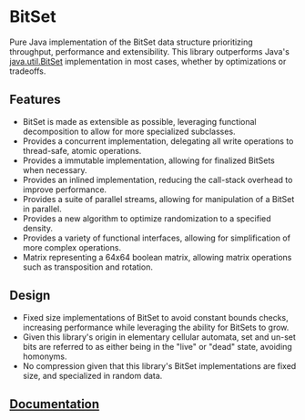 # BitSet
Pure Java implementation of the BitSet data structure prioritizing throughput, performance and extensibility. This library outperforms Java's [java.util.BitSet](https://docs.oracle.com/javase/10/docs/api/java/util/BitSet.html) implementation in most cases, whether by optimizations or tradeoffs.

## Features
* BitSet is made as extensible as possible, leveraging functional decomposition to allow for more specialized subclasses.
* Provides a concurrent implementation, delegating all write operations to thread-safe, atomic operations.
* Provides a immutable implementation, allowing for finalized BitSets when necessary.
* Provides an inlined implementation, reducing the call-stack overhead to improve performance.
* Provides a suite of parallel streams, allowing for manipulation of a BitSet in parallel.
* Provides a new algorithm to optimize randomization to a specified density.
* Provides a variety of functional interfaces, allowing for simplification of more complex operations.
* Matrix representing a 64x64 boolean matrix, allowing matrix operations such as transposition and rotation.

## Design
* Fixed size implementations of BitSet to avoid constant bounds checks, increasing performance while leveraging the ability for BitSets to grow.
* Given this library's origin in elementary cellular automata, set and un-set bits are referred to as either being in the "live" or "dead" state, avoiding homonyms.
* No compression given that this library's BitSet implementations are fixed size, and specialized in random data.

## [Documentation](https://ashouldis.github.io/bitset/)